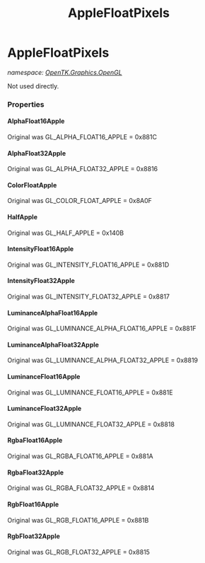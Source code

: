 ﻿---
title: AppleFloatPixels
---

# AppleFloatPixels
_namespace: [OpenTK.Graphics.OpenGL](N-OpenTK.Graphics.OpenGL.html)_

Not used directly.



### Properties

#### AlphaFloat16Apple
Original was GL_ALPHA_FLOAT16_APPLE = 0x881C
#### AlphaFloat32Apple
Original was GL_ALPHA_FLOAT32_APPLE = 0x8816
#### ColorFloatApple
Original was GL_COLOR_FLOAT_APPLE = 0x8A0F
#### HalfApple
Original was GL_HALF_APPLE = 0x140B
#### IntensityFloat16Apple
Original was GL_INTENSITY_FLOAT16_APPLE = 0x881D
#### IntensityFloat32Apple
Original was GL_INTENSITY_FLOAT32_APPLE = 0x8817
#### LuminanceAlphaFloat16Apple
Original was GL_LUMINANCE_ALPHA_FLOAT16_APPLE = 0x881F
#### LuminanceAlphaFloat32Apple
Original was GL_LUMINANCE_ALPHA_FLOAT32_APPLE = 0x8819
#### LuminanceFloat16Apple
Original was GL_LUMINANCE_FLOAT16_APPLE = 0x881E
#### LuminanceFloat32Apple
Original was GL_LUMINANCE_FLOAT32_APPLE = 0x8818
#### RgbaFloat16Apple
Original was GL_RGBA_FLOAT16_APPLE = 0x881A
#### RgbaFloat32Apple
Original was GL_RGBA_FLOAT32_APPLE = 0x8814
#### RgbFloat16Apple
Original was GL_RGB_FLOAT16_APPLE = 0x881B
#### RgbFloat32Apple
Original was GL_RGB_FLOAT32_APPLE = 0x8815

